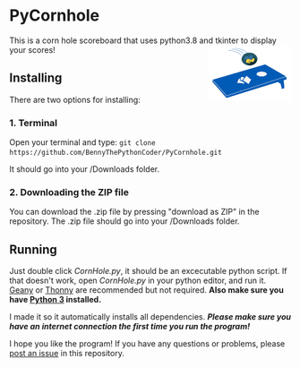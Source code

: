 # PyCornhole
This is a corn hole scoreboard that uses python3.8 and tkinter to display your scores!
<img src="https://raw.githubusercontent.com/BennyThePythonCoder/PyCornhole/master/cornHole.png" align="right" width="150px" height="100px"/>
## Installing
There are two options for installing:
### 1. Terminal
Open your terminal and type: `git clone https://github.com/BennyThePythonCoder/PyCornhole.git`

It should go into your /Downloads folder.

### 2. Downloading the ZIP file
You can download the .zip file by pressing "download as ZIP" in the repository.
The .zip file should go into your /Downloads folder.

## Running
Just double click *CornHole.py*, it should be an excecutable python script.
If that doesn't work, open *CornHole.py* in your python editor, and run it. [Geany](https://www.geany.org/) or [Thonny](https://thonny.org/) are recommended but not required. **Also make sure you have [Python 3](https://python.org) installed.**

I made it so it automatically installs all dependencies. **_Please make sure you have an internet connection the first time you run the program!_**

I hope you like the program! If you have any questions or problems, please [post an issue](https://github.com/BennyThePythonCoder/PyCornhole/issues) in this repository.
